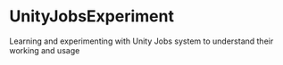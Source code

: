 # UnityJobsExperiment
Learning and experimenting with Unity Jobs system to understand their working and usage
